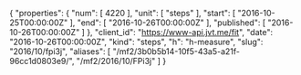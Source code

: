 {
  "properties": {
    "num": [
      4220
    ],
    "unit": [
      "steps"
    ],
    "start": [
      "2016-10-25T00:00:00Z"
    ],
    "end": [
      "2016-10-26T00:00:00Z"
    ],
    "published": [
      "2016-10-26T00:00:00Z"
    ]
  },
  "client_id": "https://www-api.jvt.me/fit",
  "date": "2016-10-26T00:00:00Z",
  "kind": "steps",
  "h": "h-measure",
  "slug": "2016/10/fpi3j",
  "aliases": [
    "/mf2/3b0b5b14-10f5-43a5-a21f-96cc1d0803e9/",
    "/mf2/2016/10/FPi3j"
  ]
}
